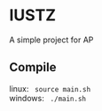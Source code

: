 # IUSTZ
A simple project for AP

## Compile
linux:
<code> source main.sh </code> <br>
windows: <code> ./main.sh </code>
